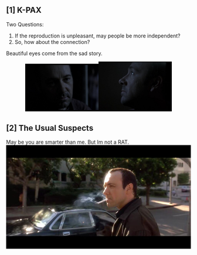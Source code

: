 ## \[1\] K-PAX  
Two Questions:  
1. If the reproduction is unpleasant, may people be more independent?  
3. So, how about the connection?  
  
Beautiful eyes come from the sad story.  
<center class="half">
    <img src="./img/1.jpg" width="200"/><img src="./img/2.jpg" width="200"/>
</center>  

## \[2\] The Usual Suspects  
May be you are smarter than me. But Im not a RAT.  
![](./img/3.jpg)